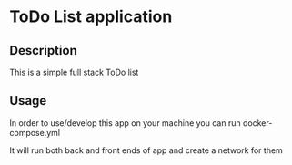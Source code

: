 # ToDo List application

## Description

This is a simple full stack ToDo list

## Usage

In order to use/develop this app on your machine you can run docker-compose.yml

It will run both back and front ends of app and create a network for them
